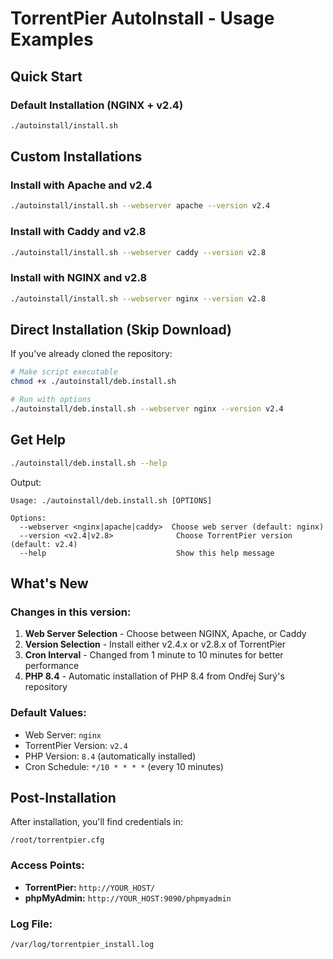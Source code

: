 # TorrentPier AutoInstall - Usage Examples

## Quick Start

### Default Installation (NGINX + v2.4)
```bash
./autoinstall/install.sh
```

## Custom Installations

### Install with Apache and v2.4
```bash
./autoinstall/install.sh --webserver apache --version v2.4
```

### Install with Caddy and v2.8
```bash
./autoinstall/install.sh --webserver caddy --version v2.8
```

### Install with NGINX and v2.8
```bash
./autoinstall/install.sh --webserver nginx --version v2.8
```

## Direct Installation (Skip Download)

If you've already cloned the repository:

```bash
# Make script executable
chmod +x ./autoinstall/deb.install.sh

# Run with options
./autoinstall/deb.install.sh --webserver nginx --version v2.4
```

## Get Help

```bash
./autoinstall/deb.install.sh --help
```

Output:
```
Usage: ./autoinstall/deb.install.sh [OPTIONS]

Options:
  --webserver <nginx|apache|caddy>  Choose web server (default: nginx)
  --version <v2.4|v2.8>              Choose TorrentPier version (default: v2.4)
  --help                             Show this help message
```

## What's New

### Changes in this version:
1. **Web Server Selection** - Choose between NGINX, Apache, or Caddy
2. **Version Selection** - Install either v2.4.x or v2.8.x of TorrentPier
3. **Cron Interval** - Changed from 1 minute to 10 minutes for better performance
4. **PHP 8.4** - Automatic installation of PHP 8.4 from Ondřej Surý's repository

### Default Values:
- Web Server: `nginx`
- TorrentPier Version: `v2.4`
- PHP Version: `8.4` (automatically installed)
- Cron Schedule: `*/10 * * * *` (every 10 minutes)

## Post-Installation

After installation, you'll find credentials in:
```
/root/torrentpier.cfg
```

### Access Points:
- **TorrentPier:** `http://YOUR_HOST/`
- **phpMyAdmin:** `http://YOUR_HOST:9090/phpmyadmin`

### Log File:
```
/var/log/torrentpier_install.log
```

